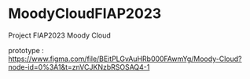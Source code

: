 # MoodyCloudFIAP2023
Project FIAP2023 Moody Cloud


prototype : https://www.figma.com/file/BEitPLGvAuHRb000FAwmYg/Moody-Cloud?node-id=0%3A1&t=znVCJKNzbRSOSAQ4-1 
